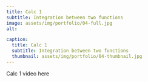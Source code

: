 ```yaml
---
title: Calc 1
subtitle: Integration between two functions
image: assets/img/portfolio/04-full.jpg
alt: 

caption:
  title: Calc 1
  subtitle: Integration between two functions
  thumbnail: assets/img/portfolio/04-thumbnail.jpg
---
```

Calc 1 video here